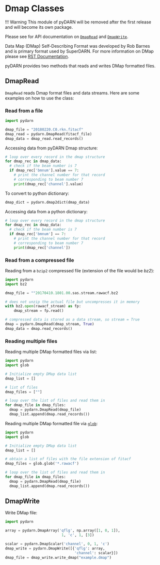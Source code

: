 # Dmap Classes 

!!! Warning
    This module of pyDARN will be removed after the first release and will become its own package.

Please see for API documentation on [`DmapRead`](code/DmapRead.md) and [`DmapWrite`](code/DmapWrite.md). 

Data Map (DMap) Self-Describing Format was developed by Rob Barnes and is primary format used by SuperDARN. 
For more information on DMap please see [RST Documentation](https://radar-software-toolkit-rst.readthedocs.io/en/latest/). 

pyDARN provides two methods that reads and writes DMap formatted files. 

## DmapRead 

`DmapRead` reads Dmap format files and data streams. 
Here are some examples on how to use the class:

### Read from a file

```python
import pydarn

dmap_file = "20180220.C0.rkn.fitacf"
dmap_read = pydarn.DmapRead(fitacf_file)
dmap_data = dmap_read.read_records()
```

Accessing data from pyDARN Dmap structure:
```python
# loop over every record in the dmap structure
for dmap_rec in dmap_data:
  # check if the beam number is 7  
  if dmap_rec['bmnum'].value == 7:
    # print the channel number for that record 
    # corresponding to beam number 7 
    print(dmap_rec['channel'].value)
```

To convert to python dictionary:
```python
dmap_dict = pydarn.dmap2dict(dmap_data)
```

Accessing data from a python dictionary:
```python
# loop over every record in the dmap structure
for dmap_rec in dmap_data:
  # check if the beam number is 7  
  if dmap_rec['bmnum'] == 7:
    # print the channel number for that record 
    # corresponding to beam number 7 
    print(dmap_rec['channel'])
```

### Read from a compressed file 

Reading from a `bzip2` compressed file (extension of the file would be *bz2*):
```python
import pydarn
import bz2

dmap_file = ""20170410.1801.00.sas.stream.rawacf.bz2

# does not unzip the actual file but uncompresses it in memory
with bz2.open(rawacf_stream) as fp:
    dmap_stream = fp.read()

# compressed data is stored as a data stream, so stream = True
dmap = pydarn.DmapRead(dmap_stream, True)
dmap_data = dmap.read_records()

```

### Reading multiple files

Reading multiple DMap formatted files via list:
```python
import pydarn 
import glob 

# Initialize empty DMap data list 
dmap_list = []

# list of files 
dmap_files = [""]

# loop over the list of files and read them in
for dmap_file in dmap_files:
  dmap = pydarn.DmapRead(dmap_file)
  dmap_list.append(dmap.read_records())
```


Reading multiple DMap formatted file via [`glob`](https://docs.python.org/3/library/glob.html):
```python
import pydarn 
import glob 

# Initialize empty DMap data list 
dmap_list = []

# obtain a list of files with the file extension of fitacf
dmap_files = glob.glob('*.rawacf')

# loop over the list of files and read them in
for dmap_file in dmap_files:
  dmap = pydarn.DmapRead(dmap_file)
  dmap_list.append(dmap.read_records())
```

## DmapWrite

Write DMap file:
```python
import pydarn

array = pydarn.DmapArray('qflg', np.array([1, 0, 1]),
                          1, 'c', 1, [3])

scalar = pydarn.DmapScalar('channel', 0, 1, 'c')
dmap_write = pydarn.DmapWrite([{'qflg': array, 
                                'channel': scalar}])
dmap_file = dmap_write.write_dmap("example.dmap")

```
